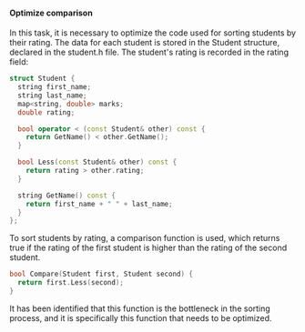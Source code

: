 #### Optimize comparison ####

In this task, it is necessary to optimize the code used for sorting students by their rating. The data for each student is stored in the Student structure, declared in the student.h file. The student's rating is recorded in the rating field:

```cpp
struct Student {
  string first_name;
  string last_name;
  map<string, double> marks;
  double rating;

  bool operator < (const Student& other) const {
    return GetName() < other.GetName();
  }

  bool Less(const Student& other) const {
    return rating > other.rating;
  }

  string GetName() const {
    return first_name + " " + last_name;
  }
};
```

To sort students by rating, a comparison function is used, which returns true if the rating of the first student is higher than the rating of the second student.

```cpp
bool Compare(Student first, Student second) {
  return first.Less(second);
}
```

It has been identified that this function is the bottleneck in the sorting process, and it is specifically this function that needs to be optimized.